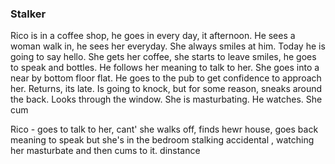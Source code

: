 ### Stalker

Rico is in a coffee shop, he goes in every day, it afternoon. He sees a woman walk in, he sees her everyday. She always smiles at him. Today he is going to say hello. She gets her coffee, she starts to leave smiles, he goes to speak and bottles. He follows her meaning to talk to her. She goes into a near by bottom floor flat. He goes to the pub to get confidence to approach her. Returns, its late. Is going to knock, but for some reason, sneaks around the back. Looks through the window. She is masturbating. He watches. She cum


Rico -  goes to talk to her, cant' she walks off, finds hewr house, goes back meaning to speak but she's in the bedroom stalking accidental , watching her masturbate and then cums to it. dinstance
